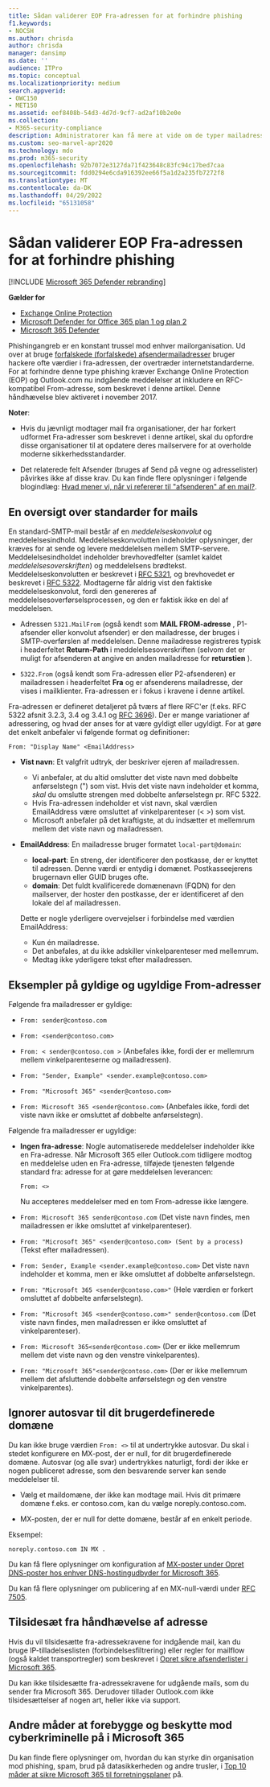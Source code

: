```yaml
---
title: Sådan validerer EOP Fra-adressen for at forhindre phishing
f1.keywords:
- NOCSH
ms.author: chrisda
author: chrisda
manager: dansimp
ms.date: ''
audience: ITPro
ms.topic: conceptual
ms.localizationpriority: medium
search.appverid:
- OWC150
- MET150
ms.assetid: eef8408b-54d3-4d7d-9cf7-ad2af10b2e0e
ms.collection:
- M365-security-compliance
description: Administratorer kan få mere at vide om de typer mailadresser, der accepteres eller afvises af Exchange Online Protection (EOP) og Outlook.com for at forhindre phishing.
ms.custom: seo-marvel-apr2020
ms.technology: mdo
ms.prod: m365-security
ms.openlocfilehash: 92b7072e3127da71f423648c83fc94c17bed7caa
ms.sourcegitcommit: fdd0294e6cda916392ee66f5a1d2a235fb7272f8
ms.translationtype: MT
ms.contentlocale: da-DK
ms.lasthandoff: 04/29/2022
ms.locfileid: "65131058"
---
```

# <a name="how-eop-validates-the-from-address-to-prevent-phishing"></a>Sådan validerer EOP Fra-adressen for at forhindre phishing

[!INCLUDE [Microsoft 365 Defender rebranding](../includes/microsoft-defender-for-office.md)]

**Gælder for**
- [Exchange Online Protection](exchange-online-protection-overview.md)
- [Microsoft Defender for Office 365 plan 1 og plan 2](defender-for-office-365.md)
- [Microsoft 365 Defender](../defender/microsoft-365-defender.md)

Phishingangreb er en konstant trussel mod enhver mailorganisation. Ud over at bruge [forfalskede (forfalskede) afsendermailadresser](anti-spoofing-protection.md) bruger hackere ofte værdier i fra-adressen, der overtræder internetstandarderne. For at forhindre denne type phishing kræver Exchange Online Protection (EOP) og Outlook.com nu indgående meddelelser at inkludere en RFC-kompatibel From-adresse, som beskrevet i denne artikel. Denne håndhævelse blev aktiveret i november 2017.

**Noter**:

- Hvis du jævnligt modtager mail fra organisationer, der har forkert udformet Fra-adresser som beskrevet i denne artikel, skal du opfordre disse organisationer til at opdatere deres mailservere for at overholde moderne sikkerhedsstandarder.

- Det relaterede felt Afsender (bruges af Send på vegne og adresselister) påvirkes ikke af disse krav. Du kan finde flere oplysninger i følgende blogindlæg: [Hvad mener vi, når vi refererer til "afsenderen" af en mail?](/archive/blogs/tzink/what-do-we-mean-when-we-refer-to-the-sender-of-an-email).

## <a name="an-overview-of-email-message-standards"></a>En oversigt over standarder for mails

En standard-SMTP-mail består af en *meddelelseskonvolut* og meddelelsesindhold. Meddelelseskonvolutten indeholder oplysninger, der kræves for at sende og levere meddelelsen mellem SMTP-servere. Meddelelsesindholdet indeholder brevhovedfelter (samlet kaldet *meddelelsesoverskriften*) og meddelelsens brødtekst. Meddelelseskonvolutten er beskrevet i [RFC 5321](https://tools.ietf.org/html/rfc5321), og brevhovedet er beskrevet i [RFC 5322](https://tools.ietf.org/html/rfc5322). Modtagerne får aldrig vist den faktiske meddelelseskonvolut, fordi den genereres af meddelelsesoverførselsprocessen, og den er faktisk ikke en del af meddelelsen.

- Adressen `5321.MailFrom` (også kendt som **MAIL FROM-adresse** , P1-afsender eller konvolut afsender) er den mailadresse, der bruges i SMTP-overførslen af meddelelsen. Denne mailadresse registreres typisk i headerfeltet **Return-Path** i meddelelsesoverskriften (selvom det er muligt for afsenderen at angive en anden mailadresse for **returstien** ).

- `5322.From` (også kendt som Fra-adressen eller P2-afsenderen) er mailadressen i headerfeltet **Fra** og er afsenderens mailadresse, der vises i mailklienter. Fra-adressen er i fokus i kravene i denne artikel.

Fra-adressen er defineret detaljeret på tværs af flere RFC'er (f.eks. RFC 5322 afsnit 3.2.3, 3.4 og 3.4.1 og [RFC 3696](https://tools.ietf.org/html/rfc3696)). Der er mange variationer af adressering, og hvad der anses for at være gyldigt eller ugyldigt. For at gøre det enkelt anbefaler vi følgende format og definitioner:

`From: "Display Name" <EmailAddress>`

- **Vist navn**: Et valgfrit udtryk, der beskriver ejeren af mailadressen.

  - Vi anbefaler, at du altid omslutter det viste navn med dobbelte anførselstegn (") som vist. Hvis det viste navn indeholder et komma, _skal_ du omslutte strengen med dobbelte anførselstegn pr. RFC 5322.
  - Hvis Fra-adressen indeholder et vist navn, skal værdien EmailAddress være omsluttet af vinkelparenteser (< >) som vist.
  - Microsoft anbefaler på det kraftigste, at du indsætter et mellemrum mellem det viste navn og mailadressen.

- **EmailAddress**: En mailadresse bruger formatet `local-part@domain`:

  - **local-part**: En streng, der identificerer den postkasse, der er knyttet til adressen. Denne værdi er entydig i domænet. Postkasseejerens brugernavn eller GUID bruges ofte.
  - **domain**: Det fuldt kvalificerede domænenavn (FQDN) for den mailserver, der hoster den postkasse, der er identificeret af den lokale del af mailadressen.

  Dette er nogle yderligere overvejelser i forbindelse med værdien EmailAddress:

  - Kun én mailadresse.
  - Det anbefales, at du ikke adskiller vinkelparenteser med mellemrum.
  - Medtag ikke yderligere tekst efter mailadressen.

## <a name="examples-of-valid-and-invalid-from-addresses"></a>Eksempler på gyldige og ugyldige From-adresser

Følgende fra mailadresser er gyldige:

- `From: sender@contoso.com`

- `From: <sender@contoso.com>`

- `From: < sender@contoso.com >` (Anbefales ikke, fordi der er mellemrum mellem vinkelparenteserne og mailadressen).

- `From: "Sender, Example" <sender.example@contoso.com>`

- `From: "Microsoft 365" <sender@contoso.com>`

- `From: Microsoft 365 <sender@contoso.com>` (Anbefales ikke, fordi det viste navn ikke er omsluttet af dobbelte anførselstegn).

Følgende fra mailadresser er ugyldige:

- **Ingen fra-adresse**: Nogle automatiserede meddelelser indeholder ikke en Fra-adresse. Når Microsoft 365 eller Outlook.com tidligere modtog en meddelelse uden en Fra-adresse, tilføjede tjenesten følgende standard fra: adresse for at gøre meddelelsen leverancen:

  `From: <>`

  Nu accepteres meddelelser med en tom From-adresse ikke længere.

- `From: Microsoft 365 sender@contoso.com` (Det viste navn findes, men mailadressen er ikke omsluttet af vinkelparenteser).

- `From: "Microsoft 365" <sender@contoso.com> (Sent by a process)` (Tekst efter mailadressen).

- `From: Sender, Example <sender.example@contoso.com>` Det viste navn indeholder et komma, men er ikke omsluttet af dobbelte anførselstegn.

- `From: "Microsoft 365 <sender@contoso.com>"` (Hele værdien er forkert omsluttet af dobbelte anførselstegn).

- `From: "Microsoft 365 <sender@contoso.com>" sender@contoso.com` (Det viste navn findes, men mailadressen er ikke omsluttet af vinkelparenteser).

- `From: Microsoft 365<sender@contoso.com>` (Der er ikke mellemrum mellem det viste navn og den venstre vinkelparentes).

- `From: "Microsoft 365"<sender@contoso.com>` (Der er ikke mellemrum mellem det afsluttende dobbelte anførselstegn og den venstre vinkelparentes).

## <a name="suppress-auto-replies-to-your-custom-domain"></a>Ignorer autosvar til dit brugerdefinerede domæne

Du kan ikke bruge værdien `From: <>` til at undertrykke autosvar. Du skal i stedet konfigurere en MX-post, der er null, for dit brugerdefinerede domæne. Autosvar (og alle svar) undertrykkes naturligt, fordi der ikke er nogen publiceret adresse, som den besvarende server kan sende meddelelser til.

- Vælg et maildomæne, der ikke kan modtage mail. Hvis dit primære domæne f.eks. er contoso.com, kan du vælge noreply.contoso.com.

- MX-posten, der er null for dette domæne, består af en enkelt periode.

Eksempel:

```text
noreply.contoso.com IN MX .
```

Du kan få flere oplysninger om konfiguration af [MX-poster under Opret DNS-poster hos enhver DNS-hostingudbyder for Microsoft 365](../../admin/get-help-with-domains/create-dns-records-at-any-dns-hosting-provider.md).

Du kan få flere oplysninger om publicering af en MX-null-værdi under [RFC 7505](https://tools.ietf.org/html/rfc7505).

## <a name="override-from-address-enforcement"></a>Tilsidesæt fra håndhævelse af adresse

Hvis du vil tilsidesætte fra-adressekravene for indgående mail, kan du bruge IP-tilladelseslisten (forbindelsesfiltrering) eller regler for mailflow (også kaldet transportregler) som beskrevet i [Opret sikre afsenderlister i Microsoft 365](create-safe-sender-lists-in-office-365.md).

Du kan ikke tilsidesætte fra-adressekravene for udgående mails, som du sender fra Microsoft 365. Derudover tillader Outlook.com ikke tilsidesættelser af nogen art, heller ikke via support.

## <a name="other-ways-to-prevent-and-protect-against-cybercrimes-in-microsoft-365"></a>Andre måder at forebygge og beskytte mod cyberkriminelle på i Microsoft 365

Du kan finde flere oplysninger om, hvordan du kan styrke din organisation mod phishing, spam, brud på datasikkerheden og andre trusler, i [Top 10 måder at sikre Microsoft 365 til forretningsplaner](../../admin/security-and-compliance/secure-your-business-data.md) på.
